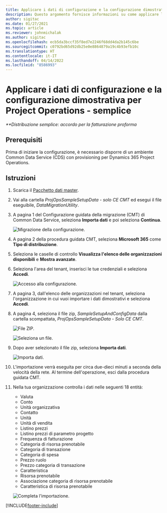 ```yaml
---
title: Applicare i dati di configurazione e la configurazione dimostrativa - semplice
description: Questo argomento fornisce informazioni su come applicare la configurazione dimostrativa i dati di configurazione in Project Operations.
author: sigitac
ms.date: 01/27/2021
ms.topic: article
ms.reviewer: johnmichalak
ms.author: sigitac
ms.openlocfilehash: ecb5da3bccf35f8ed7e2246f68dd4da2b145c6be
ms.sourcegitcommit: c0792bd65d92db25e0e8864879a19c4b93efb10c
ms.translationtype: HT
ms.contentlocale: it-IT
ms.lasthandoff: 04/14/2022
ms.locfileid: "8586993"
---
```

# <a name="apply-demo-setup-and-configuration-data-for-project-operations---lite"></a>Applicare i dati di configurazione e la configurazione dimostrativa per Project Operations - semplice 

_**Distribuzione semplice: accordo per la fatturazione proforma_



## <a name="prerequisites"></a>Prerequisiti

Prima di iniziare la configurazione, è necessario disporre di un ambiente Common Data Service (CDS) con provisioning per Dynamics 365 Project Operations.


## <a name="instructions"></a>Istruzioni

1. Scarica il [Pacchetto dati master](https://download.microsoft.com/download/3/4/1/341bf279-a64f-4baa-af31-ce624859b518/ProjOpsSampleSetupData-%20CE%20only.zip). 
2. Vai alla cartella *ProjOpsSampleSetupData - solo CE CMT* ed esegui il file eseguibile, *DataMigrationUtility*.
3. A pagina 1 del Configurazione guidata della migrazione (CMT) di Common Data Service, seleziona **Importa dati** e poi seleziona **Continua**.

    ![Migrazione della configurazione.](./media/1ConfigurationMigration.png)

4. A pagina 2 della procedura guidata CMT, seleziona **Microsoft 365** come **Tipo di distribuzione**.
5. Seleziona le caselle di controllo **Visualizza l'elenco delle organizzazioni disponibili** e **Mostra avanzate**.
6. Seleziona l'area del tenant, inserisci le tue credenziali e seleziona **Accedi**.

   ![Accesso alla configurazione.](./media/2ConfigurationSignin.png)

7. A pagina 3, dall'elenco delle organizzazioni nel tenant, seleziona l'organizzazione in cui vuoi importare i dati dimostrativi e seleziona **Accedi**.
8. A pagina 4, seleziona il file zip, *SampleSetupAndConfigData* dalla cartella scompattata, *ProjOpsSampleSetupData - Solo CE CMT*.

   ![File ZIP.](./media/3ZipFile.png)

   ![Seleziona un file.](./media/4SelectAFile.png)

9. Dopo aver selezionato il file zip, seleziona **Importa dati**.

   ![Importa dati.](./media/5ImportData.png)

10. L'importazione verrà eseguita per circa due-dieci minuti a seconda della velocità della rete. Al termine dell'operazione, esci dalla procedura guidata CMT. 
11. Nella tua organizzazione controlla i dati nelle seguenti 18 entità:

    -   Valuta
    -   Conto
    -   Unità organizzativa
    -   Contatto
    -   Unità
    -   Unità di vendita
    -   Listino prezzi
    -   Listino prezzi di parametro progetto 
    -   Frequenza di fatturazione
    -   Categoria di risorsa prenotabile
    -   Categoria di transazione
    -   Categoria di spesa
    -   Prezzo ruolo
    -   Prezzo categoria di transazione
    -   Caratteristica
    -   Risorsa prenotabile
    -   Associazione categoria di risorsa prenotabile
    -   Caratteristica di risorsa prenotabile

    ![Completa l'importazione.](./media/6CompleteImport.png)


[!INCLUDE[footer-include](../includes/footer-banner.md)]
